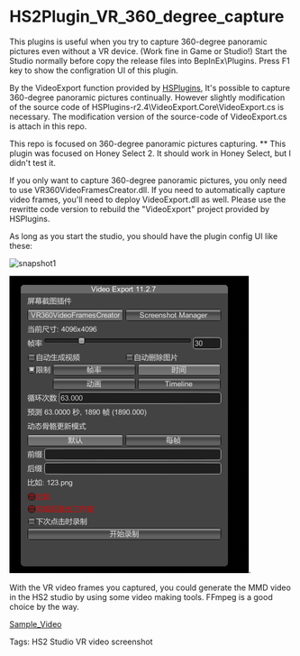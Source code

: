 # HS2Plugin_VR_360_degree_capture

This plugins is useful when you try to capture 360-degree panoramic pictures even without a VR device.
(Work fine in Game or Studio!)
Start the Studio normally before copy the release files into BepInEx\Plugins. Press F1 key to show the configration UI of this plugin.

By the VideoExport function provided by [HSPlugins](https://github.com/IllusionMods/HSPlugins), It's possible to capture 360-degree panoramic pictures continually. However slightly modification of the source code of HSPlugins-r2.4\VideoExport.Core\VideoExport.cs is necessary. The modification version of the source-code of VideoExport.cs is attach in this repo.

This repo is focused on 360-degree panoramic pictures capturing.
** This plugin was focused on Honey Select 2. It should work in Honey Select, but I didn't test it.

If you only want to capture 360-degree panoramic pictures, you only need to use VR360VideoFramesCreator.dll. 
If you need to automatically capture video frames, you'll need to deploy VideoExport.dll as well. 
Please use the rewritte code version to rebuild the "VideoExport" project provided by HSPlugins.

As long as you start the studio, you should have the plugin config UI like these:

![snapshot1](https://github.com/boxscwei/HS2Plugin_VR_360_degree_capture/assets/101355585/b53c58d2-3dd1-46be-bc06-382278e79920)


![snapshot2](using_2.png).

With the VR video frames you captured, you could generate the MMD video in the HS2 studio by using some video making tools.
FFmpeg is a good choice by the way.

[Sample_Video](https://share.utovr.com/151312095032.html)

Tags: HS2 Studio VR video screenshot


